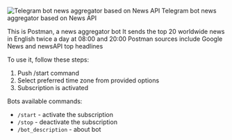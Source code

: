 ![Telegram bot news aggregator based on News API](https://pluspng.com/img-png/newspaper-png-newspaper-icon-image-13632-1000.jpg)
Telegram bot news aggregator based on News API

This is Postman, a news aggregator bot
It sends the top 20 worldwide news in English twice a day at 08:00 and 20:00
Postman sources include Google News and newsAPI top headlines

To use it, follow these steps:
1. Push /start command
2. Select preferred time zone from provided options
3. Subscription is activated

Bots available commands:
* `/start` - activate the subscription
* `/stop` - deactivate the subscription
* `/bot_description` - about bot